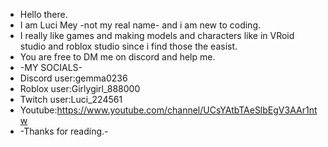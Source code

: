 - Hello there.
- I am Luci Mey -not my real name- and i am new to coding.
- I really like games and making models and characters like in VRoid studio and roblox studio since i find those the easist.
- You are free to DM me on discord and help me.
- -MY SOCIALS-
- Discord user:gemma0236
- Roblox user:Girlygirl_888000
- Twitch user:Luci_224561
- Youtube:https://www.youtube.com/channel/UCsYAtbTAeSlbEgV3AAr1ntw
- -Thanks for reading.-
<!---
LuciMey1/LuciMey1 is a ✨ special ✨ repository because its `README.md` (this file) appears on your GitHub profile.
You can click the Preview link to take a look at your changes.
--->
